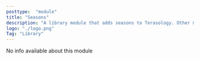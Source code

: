 ```yaml
---
posttype:  "module"  
title: "Seasons"
description: "A library module that adds seasons to Terasology. Other modules can use to easily adjust their behaviour to the seasons."
logo: "./logo.png"
Tag: "Library"
---
```

No info available about this module
